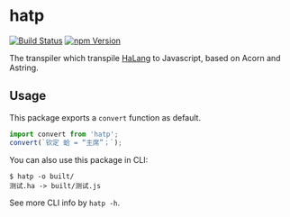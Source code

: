 # hatp

[![Build Status](https://travis-ci.org/laosb/hatp.svg?branch=master)](https://travis-ci.org/laosb/hatp)
[![npm Version](https://img.shields.io/npm/v/hatp.svg)](https://npmjs.com/package/hatp)

The transpiler which transpile [HaLang](https://laosb.github.io/halang) to Javascript, based on Acorn and Astring.
## Usage

This package exports a `convert` function as default.

```js
import convert from 'hatp';
convert(`钦定 蛤 = “主席”；`);
```

You can also use this package in CLI:

```
$ hatp -o built/
测试.ha -> built/测试.js
```

See more CLI info by `hatp -h`.
